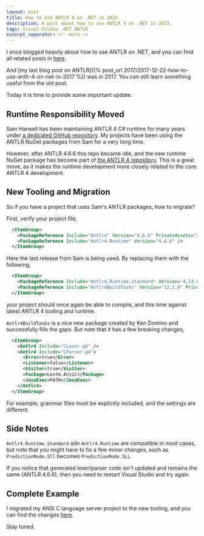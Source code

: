 ```yaml
---
layout: post
title: How to Use ANTLR 4 on .NET in 2023
description: A post about how to use ANTLR 4 on .NET in 2023.
tags: Visual-Studio .NET ANTLR
excerpt_separator: <!--more-->
---
```


I once blogged heavily about how to use ANTLR on .NET, and you can find all related posts in [here](/tags/antlr/).

And [my last blog post on ANTLR]({% post_url 2017/2017-12-22-how-to-use-antlr-4-on-net-in-2017 %}) was in 2017. You can still learn something useful from the old post.

Today it is time to provide some important update.

<!--more-->

## Runtime Responsibility Moved

Sam Harwell has been maintaining ANTLR 4 C# runtime for many years under [a dedicated GitHub repository](https://github.com/tunnelvisionlabs/antlr4cs). My projects have been using the ANTLR NuGet packages from Sam for a very long time.

However, after ANTLR 4.6.6 this repo became idle, and the new runtime NuGet package has become part of [the ANTLR 4 repository](https://github.com/antlr/antlr4). This is a great move, as it makes the runtime development more closely related to the core ANTLR 4 development.

## New Tooling and Migration

So if you have a project that uses Sam's ANTLR packages, how to migrate?

First, verify your project file,

```xml
  <ItemGroup>
    <PackageReference Include="Antlr4" Version="4.6.6" PrivateAssets="all" />
    <PackageReference Include="Antlr4.Runtime" Version="4.6.6" />
  </ItemGroup>
```

Here the last release from Sam is being used. By replacing them with the following,

```xml
  <ItemGroup>
    <PackageReference Include="Antlr4.Runtime.Standard" Version="4.13.0" />
    <PackageReference Include="Antlr4BuildTasks" Version="12.2.0" PrivateAssets="all" />
  </ItemGroup>
```

your project should once again be able to compile, and this time against latest ANTLR 4 tooling and runtime.

`Antlr4BuildTasks` is a nice new package created by Ken Domino and successfully fills the gaps. But note that it has a few breaking changes,

```xml
  <ItemGroup>
    <Antlr4 Include="CLexer.g4" />
    <Antlr4 Include="CParser.g4">
      <Error>true</Error>
      <Listener>false</Listener>
      <Visitor>true</Visitor>
      <Package>Lextm.AnsiC</Package>
      <JavaExec>PATH</JavaExec>
    </Antlr4>
  </ItemGroup>
```

For example, grammar files must be explicitly included, and the settings are different.

## Side Notes

`Antlr4.Runtime.Standard` adn `Antlr4.Runtime` are compatible in most cases, but note that you might have to fix a few minor changes, such as `PredictionMode.Sll` becomes `PredictionMode.SLL`.

If you notice that generated lexer/parser code isn't updated and remains the same (ANTLR 4.6.6), then you need to restart Visual Studio and try again.

## Complete Example

I migrated my ANSI C language server project to the new tooling, and you can find the changes [here](https://github.com/lextm/ansi-c-antlr/commit/cdc3092ef2c533816b474edc6954a1103dd17c8f).

Stay tuned.
